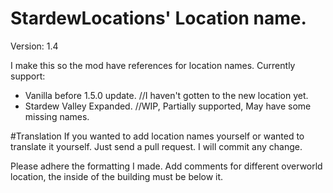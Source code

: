 # StardewLocations' Location name.
Version: 1.4

I make this so the mod have references for location names. 
Currently support: 
* Vanilla before 1.5.0 update. //I haven't gotten to the new location yet.
* Stardew Valley Expanded. //WIP, Partially supported, May have some missing names.

#Translation
If you wanted to add location names yourself or wanted to translate it yourself. Just send a pull request.
I will commit any change.

Please adhere the formatting I made. Add comments for different overworld location, the inside of the building must be below it.
